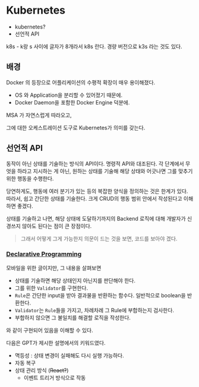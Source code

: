 # Kubernetes

- kubernetes?
- 선언적 API

k8s - k랑 s 사이에 글자가 8개라서 k8s 란다.
경량 버전으로 k3s 라는 것도 있다.

## 배경

Docker 의 등장으로 어플리케이션의 수평적 확장이 매우 용이해졌다.

- OS 와 Application을 분리할 수 있어졌기 때문에.
- Docker Daemon을 포함한 Docker Engine 덕분에.

MSA 가 자연스럽게 따라오고,

그에 대한 오케스트레이션 도구로 Kubernetes가 의미를 갖는다.

## 선언적 API

동작이 아닌 상태를 기술하는 방식의 API이다. 명령적 API와 대조된다.
각 단계에서 무엇을 하라고 지시하는 게 아닌, 원하는 상태를 기술해 해당 상태와 어긋나면
그를 맞추기 위한 행동을 수행한다.

당연하게도, 행동에 여러 분기가 있는 등의 복잡한 양식을 정의하는 것은 한계가 있다. 따라서, 쉽고 간단한 상태를 기술한다. 크게 CRUD의 행동 범위 안에서 작성된다고 이해하면 좋겠다.

상태를 기술하고 나면, 해당 상태에 도달하기까지의 Backend 로직에 대해 개발자가 신경쓰지 않아도 된다는 점이 큰 장점이다.

> 그래서 어떻게 그게 가능한지 의문이 드는 것을 보면, 코드를 보아야 겠다.

### [Declarative Programming](https://www.mobilesystemdesign.com/blog/declarative-api-design/)

모바일을 위한 글이지만, 그 내용을 살펴보면

- 상태를 기술하면 해당 상태인지 아닌지를 판단해야 한다.
- 그를 위한 `Validator`를 구현한다.
- `Rule`은 간단한 input을 받아 결과물을 반환하는 함수다. 일반적으로 boolean을 반환한다.
- `Validator`는 `Rule`들을 가지고, 차례차례 그 Rule에 부합하는지 검사한다.
- 부합하지 않으면 그 불일치를 해결할 로직을 작성한다.

와 같이 구현되어 있음을 이해할 수 있다.

다음은 GPT가 제시한 설명에서의 키워드였다.

- 멱등성 : 상태 변경이 실패해도 다시 실행 가능하다.
- 자동 복구
- 상태 관리 방식 (~~React?~~)
  - 이벤트 트리거 방식으로 작동
